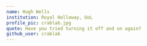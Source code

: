 ```yaml
---
name: Hugh Wells 
institution: Royal Holloway, UoL
profile_pic: crablab.jpg
quote: Have you tried turning it off and on again?
github_user: crablab
---
```

